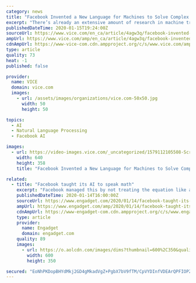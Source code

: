```yaml
---
category: news
title: "Facebook Invented a New Language for Machines to Solve Complex Math Equations"
excerpt: "There’s already an extensive amount of research in machine translation, so the Facebook AI team simply used a popular translation model to map problems to solutions. “Our solution was an entirely new approach that treats complex equations like ..."
publishedDateTime: 2020-01-15T19:24:00Z
sourceUrl: https://www.vice.com/en_ca/article/4agw3q/facebook-invented-a-new-language-for-machines-to-solve-complex-math-equations
ampUrl: https://www.vice.com/amp/en_ca/article/4agw3q/facebook-invented-a-new-language-for-machines-to-solve-complex-math-equations
cdnAmpUrl: https://www-vice-com.cdn.ampproject.org/c/s/www.vice.com/amp/en_ca/article/4agw3q/facebook-invented-a-new-language-for-machines-to-solve-complex-math-equations
type: article
quality: 73
heat: -1
published: false

provider:
  name: VICE
  domain: vice.com
  images:
    - url: /assets/images/organizations/vice.com-50x50.jpg
      width: 50
      height: 50

topics:
  - AI
  - Natural Language Processing
  - Facebook AI

images:
  - url: https://video-images.vice.com/_uncategorized/1579112105508-Screen-Shot-2020-01-15-at-11204-PM.png?resize=640:*
    width: 640
    height: 358
    title: "Facebook Invented a New Language for Machines to Solve Complex Math Equations"

related:
  - title: "Facebook taught its AI to speak math"
    excerpt: "Facebook managed this by not treating the equation like a math problem but rather like a language problem. Specifically the research team approached the issue using neural machine translation (NMT). In short, they taught an AI to speak math. The result was ..."
    publishedDateTime: 2020-01-14T16:00:00Z
    sourceUrl: https://www.engadget.com/2020/01/14/facebook-taught-its-ai-to-speak-math/
    ampUrl: https://www.engadget.com/amp/2020/01/14/facebook-taught-its-ai-to-speak-math/
    cdnAmpUrl: https://www-engadget-com.cdn.ampproject.org/c/s/www.engadget.com/amp/2020/01/14/facebook-taught-its-ai-to-speak-math/
    type: article
    provider:
      name: Engadget
      domain: engadget.com
    quality: 89
    images:
      - url: https://o.aolcdn.com/images/dims?thumbnail=600%2C350&quality=80&image_uri=https%3A%2F%2Fo.aolcdn.com%2Fimages%2Fdims%3Fcrop%3D7952%252C5304%252C0%252C0%26quality%3D85%26format%3Djpg%26resize%3D1600%252C1067%26image_uri%3Dhttps%253A%252F%252Fs.yimg.com%252Fos%252Fcreatr-images%252F2019-10%252Fa6df90d0-fc30-11e9-bf3d-41e8fa5d6f01%26client%3Da1acac3e1b3290917d92%26signature%3Df51c7486a6dd8080945bf5ef5ac7482111cf2c46&client=amp-blogside-v2&signature=7c28bf857a46eba7eeca3ef58ca21d26e24a1234
        width: 600
        height: 350

secured: "EoNhPKDopBHYdMkj2GD4gMkadVgZ+PgbX7bV9fTM/CpVYDInfVDEArQPFIOPZnDRWsgJRB9Ku7LV4Ge+Es2jOBml6tqyrS9J3JV6pP4L+0lMcuLU5g7Zc3hY6yf1AmGTD86UAs2XFGsc2C7mJAbi5lqal2LbErK4Fq3ivO3eMXdDP81Cl1VxenQg2CsDNfSJtu+viKERBPiBCtOqQzsfkhFrWLtByTSj9WT+kxJvXAUIHh/qGmuH7eE0Q1/AWcnKrFr/EZgNgJ9qhXjKhRzY1zqdgoRc/oBl4ygeQgreY7MfVYZMbAKWPaW8zCex9LDzYi8PsJ12w7cwtki9d//nvzc7vr7MaI9LzsSgTqAr7oBBth3ftXidOtvoTKpFqlpF30EpLe9PYSqz7+7DW7KllaH+dr81fDupiFtvX4xBCDQDxL05XijhwC0nfcWPuDCGCpPIkMhBm55s8WfiipHaFw==;1CyWD1gnct3+//92KvYbaQ=="
---
```


